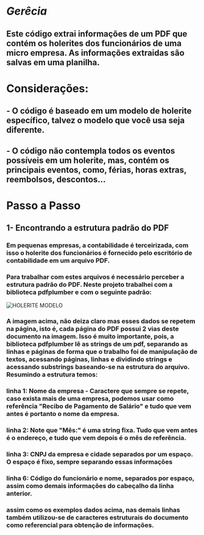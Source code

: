 # *Gerêcia*
## Este código extrai informações de um PDF que contém os holerites dos funcionários de uma micro empresa. As informações extraidas são salvas em uma planilha.


# Considerações:
## - O código é baseado em um modelo de holerite específico, talvez o modelo que você usa seja diferente.
## - O código não contempla todos os eventos possíveis em um holerite, mas, contém os principais eventos, como, férias, horas extras, reembolsos, descontos...

# Passo a Passo
## 1- Encontrando a estrutura padrão do PDF
### Em pequenas empresas, a contabilidade é terceirizada, com isso o holerite dos funcionários é fornecido pelo escritório de contabilidade em um arquivo PDF.
### Para trabalhar com estes arquivos é necessário perceber a estrutura padrão do PDF. Neste projeto trabalhei com a biblioteca pdfplumber e com o seguinte padrão:
![HOLERITE MODELO](https://github.com/AbnerEFI/Ger-ncia/assets/145677273/8afbc3d0-cd1f-4c4d-85e3-948b4afbba74)

### A imagem acima, não deiza claro mas esses dados se repetem na página, isto é, cada página do PDF possui 2 vias deste documento na imagem. Isso é muito importante, pois, a biblioteca pdfplumber lê as strings de um pdf, separando as linhas e páginas de forma que o trabalho foi de manipulação de textos, acessando páginas, linhas e dividindo strings e acessando substrings baseando-se na estrutura do arquivo. Resumindo a estrutura temos:
### linha 1: Nome da empresa - Caractere que sempre se repete, caso exista mais de uma empresa, podemos usar como referência "Recibo de Pagamento de Salário" e tudo que vem antes é portanto o nome da empresa.
### linha 2: Note que "Mês:" é uma string fixa. Tudo que vem antes é o endereço, e tudo que vem depois é o mês de referência.
### linha 3: CNPJ da empresa e cidade separados por um espaço. O espaço é fixo, sempre separando essas informações
### linha 6: Código do funcionário e nome, separados por espaço, assim como demais informações do cabeçalho da linha anterior.

### assim como os exemplos dados acima, nas demais linhas também utilizou-se de caracteres estruturais do documento como referencial para obtenção de informações.
